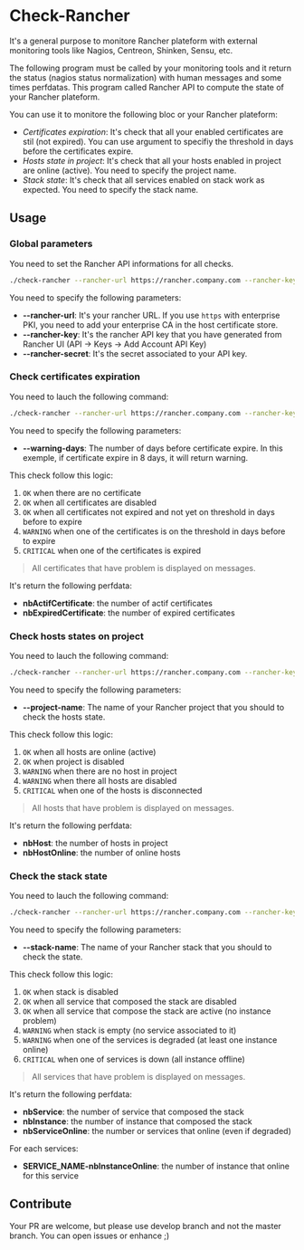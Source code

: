 # Check-Rancher

It's a general purpose to monitore Rancher plateform with external monitoring tools like Nagios, Centreon, Shinken, Sensu, etc.

The following program must be called by your monitoring tools and it return the status (nagios status normalization) with human messages and some times perfdatas.
This program called Rancher API to compute the state of your Rancher plateform.

You can use it to monitore the following bloc or your Rancher plateform:
- *Certificates expiration*: It's check that all your enabled certificates are stil  (not expired). You can use argument to specifiy the threshold in days before the certificates expire.
- *Hosts state in project*: It's check that all your hosts enabled in project are online (active). You need to specify the project name.
- *Stack state*: It's check that all services enabled on stack work as expected. You need to specify the stack name.


## Usage

### Global parameters

You need to set the Rancher API informations for all checks.

```sh
./check-rancher --rancher-url https://rancher.company.com --rancher-key my-key --rancher-secret my-secret ... 
```

You need to specify the following parameters:
- **--rancher-url**: It's your rancher URL. If you use `https` with enterprise PKI, you need to add your enterprise CA in the host certificate store.
- **--rancher-key**: It's the rancher API key that you have generated from Rancher UI (API -> Keys -> Add Account API Key)
- **--rancher-secret**: It's the secret associated to your API key.

### Check certificates expiration

You need to lauch the following command:

```sh
./check-rancher --rancher-url https://rancher.company.com --rancher-key my-key --rancher-secret my-secret check-certificates --warning-days 10
```

You need to specify the following parameters:
- **--warning-days**: The number of days before certificate expire. In this exemple, if certificate expire in 8 days, it will return warning.

This check follow this logic:
1. `OK` when there are no certificate
2. `OK` when all certificates are disabled
3. `OK` when all certificates not expired and not yet on threshold in days before to expire
4. `WARNING` when one of the certificates is on the threshold in days before to expire
5. `CRITICAL` when one of the certificates is expired

> All certificates that have problem is displayed on messages.

It's return the following perfdata:
- **nbActifCertificate**: the number of actif certificates
- **nbExpiredCertificate**: the number of expired certificates 


### Check hosts states on project

You need to lauch the following command:

```sh
./check-rancher --rancher-url https://rancher.company.com --rancher-key my-key --rancher-secret my-secret check-hosts-project --project-name production
```

You need to specify the following parameters:
- **--project-name**: The name of your Rancher project that you should to check the hosts state.

This check follow this logic:
1. `OK` when all hosts are online (active)
2. `OK` when project is disabled
3. `WARNING` when there are no host in project
4. `WARNING` when there all hosts are disabled
5. `CRITICAL` when one of the hosts is disconnected

> All hosts that have problem is displayed on messages.

It's return the following perfdata:
- **nbHost**: the number of hosts in project
- **nbHostOnline**: the number of online hosts

### Check the stack state

You need to lauch the following command:

```sh
./check-rancher --rancher-url https://rancher.company.com --rancher-key my-key --rancher-secret my-secret check-hosts-project check-stack --stack-name gitlab
```

You need to specify the following parameters:
- **--stack-name**: The name of your Rancher stack that you should to check the state.

This check follow this logic:
1. `OK` when stack is disabled
2. `OK` when all service that composed the stack are disabled
3. `OK` when all service that compose the stack are active (no instance problem)
4. `WARNING` when stack is empty (no service associated to it)
5. `WARNING` when one of the services is degraded (at least one instance online)
6. `CRITICAL` when one of services is down (all instance offline)

> All services that have problem is displayed on messages.

It's return the following perfdata:
- **nbService**: the number of service that composed the stack
- **nbInstance**: the number of instance that composed the stack
- **nbServiceOnline**: the number or services that online (even if degraded)

For each services:
- **SERVICE_NAME-nbInstanceOnline**: the number of instance that online for this service


## Contribute

Your PR are welcome, but please use develop branch and not the master branch.
You can open issues or enhance ;)
